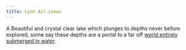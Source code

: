 ```yaml
---
title: Lynn Ail-Lenwi
---
```


A Beautiful and crystal clear lake which plunges to depths never before explored, some say these depths are a portal to a far off [world entirely submerged in water](Locations/world%20entirely%20submerged%20in%20water/world%20entirely%20submerged%20in%20water.md).
